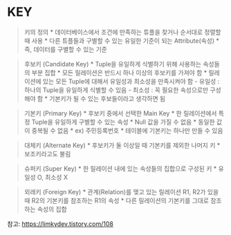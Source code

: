 # KEY

> 키의 정의
    * 데이터베이스에서 조건에 만족하는 튜플을 찾거나 순서대로 정렬할 때 사용
    * 다른 튜플들과 구별할 수 있는 유일한 기준이 되는 Attribute(속성)
    * 즉, 데이터를 구별할 수 있는 기준

> 후보키 (Candidate Key)
    * Tuple을 유일하게 식별하기 위해 사용하는 속성들의 부분 집합
    * 모든 릴레이션은 반드시 하나 이상의 후보키를 가져야 함
    * 릴레이션에 있는 모든 Tuple에 대해서 유일성과 최소성을 만족시켜야 함
        - 유일성 : 하나의 Tuple을 유일하게 식별할 수 있음
        - 최소성 : 꼭 필요한 속성으로만 구성해야 함
    * 기본키가 될 수 있는 후보들이라고 생각하면 됨

> 기본키 (Primary Key)
    * 후보키 중에서 선택한 Main Key
    * 한 릴레이션에서 특정 Tuple을 유일하게 구별할 수 있는 속성
    * Null 값을 가질 수 없음
    * 동일한 값이 중복될 수 없음
    * ex) 주민등록번호
    * 테이블에 기본키는 하나만 만들 수 있음

> 대체키 (Alternate Key)
    * 후보키가 둘 이상일 때 기본키를 제외한 나머지 키
    * 보조키라고도 불림

> 슈퍼키 (Super Key)
    * 한 릴레이션 내에 있는 속성들의 집합으로 구성된 키
    * 유일성 O, 최소성 X

> 외래키 (Foreign Key)
    * 관계(Relation)를 맺고 있는 릴레이션 R1, R2가 있을 때 R2의 기본키를 참조하는 R1의 속성
    * 다른 릴레이션의 기본키를 그대로 참조하는 속성의 집합

참고: https://limkydev.tistory.com/108




